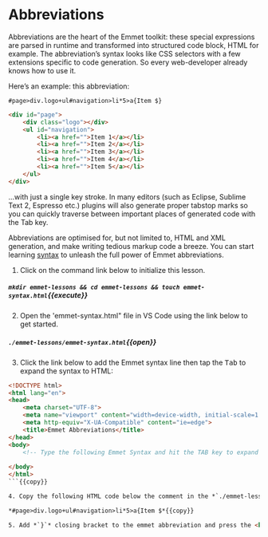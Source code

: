 # Abbreviations

Abbreviations are the heart of the Emmet toolkit: these special expressions are parsed in runtime and transformed into structured code block, HTML for example. The abbreviation’s syntax looks like CSS selectors with a few extensions specific to code generation. So every web-developer already knows how to use it. 

Here’s an example: this abbreviation:

```#page>div.logo+ul#navigation>li*5>a{Item $}```

```HTML
<div id="page">
    <div class="logo"></div>
    <ul id="navigation">
        <li><a href="">Item 1</a></li>
        <li><a href="">Item 2</a></li>
        <li><a href="">Item 3</a></li>
        <li><a href="">Item 4</a></li>
        <li><a href="">Item 5</a></li>
    </ul>
</div>
```

...with just a single key stroke. In many editors (such as Eclipse, Sublime Text 2, Espresso etc.) plugins will also generate proper tabstop marks so you can quickly traverse between important places of generated code with the Tab key.

Abbreviations are optimised for, but not limited to, HTML and XML generation, and make writing tedious markup code a breeze. You can start learning [syntax](https://docs.emmet.io/abbreviations/syntax/) to unleash the full power of Emmet abbreviations.

1. Click on the command link below to initialize this lesson.

##### ```mkdir emmet-lessons && cd emmet-lessons && touch emmet-syntax.html```{{execute}}

2. Open the 'emmet-syntax.html" file in VS Code using the link below to get started.

##### ```./emmet-lessons/emmet-syntax.html```{{open}}

3. Click the link below to add the Emmet syntax line then tap the <kbd>Tab</kbd> to expand the syntax to HTML:
   
```HTML
<!DOCTYPE html>
<html lang="en">
<head>
    <meta charset="UTF-8">
    <meta name="viewport" content="width=device-width, initial-scale=1.0">
    <meta http-equiv="X-UA-Compatible" content="ie=edge">
    <title>Emmet Abbreviations</title>
</head>
<body>
    <!-- Type the following Emmet Syntax and hit the TAB key to expand it.-->
    
</body>
</html>
```{{copy}}

4. Copy the following HTML code below the comment in the *`./emmet-lessons/emmet-syntax.html`*

*#page>div.logo+ul#navigation>li*5>a{Item $*{{copy}}

5. Add *`}`* closing bracket to the emmet abbreviation and press the <kbd>tab</kbd> Key.

